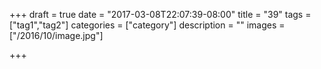 +++
draft = true
date = "2017-03-08T22:07:39-08:00"
title = "39"
tags = ["tag1","tag2"]
categories = ["category"]
description = ""
images = ["/2016/10/image.jpg"]

+++


